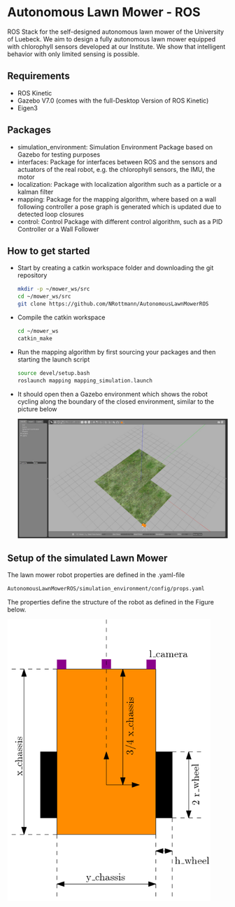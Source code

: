 # Autonomous Lawn Mower - ROS
ROS Stack for the self-designed autonomous lawn mower of the University of Luebeck. We aim to design a fully autonomous lawn mower equipped with chlorophyll sensors developed at our Institute. We show that intelligent behavior with only limited sensing is possible.

## Requirements
* ROS Kinetic
* Gazebo V7.0 (comes with the full-Desktop Version of ROS Kinetic)
* Eigen3

## Packages
* simulation_environment: Simulation Environment Package based on Gazebo for testing purposes
* interfaces: Package for interfaces between ROS and the sensors and actuators of the real robot, e.g. the chlorophyll sensors, the IMU, the motor
* localization: Package with localization algorithm such as a particle or a kalman filter
* mapping: Package for the mapping algorithm, where based on a wall following controller a pose graph is generated which is updated due to detected loop closures
* control: Control Package with different control algorithm, such as a PID Controller or a Wall Follower 

## How to get started
- Start by creating a catkin workspace folder and downloading the git repository

  ```bash
  mkdir -p ~/mower_ws/src
  cd ~/mower_ws/src
  git clone https://github.com/NRottmann/AutonomousLawnMowerROS
  ```

- Compile the catkin workspace

  ```bash
  cd ~/mower_ws
  catkin_make
  ```

- Run the mapping algorithm by first sourcing your packages and then starting the launch script

  ```bash
  source devel/setup.bash
  roslaunch mapping mapping_simulation.launch
  ```

- It should open then a Gazebo environment which shows the robot cycling along the boundary of the closed environment, similar to the picture below

  ![](images/ExampleMapping.jpg)



## Setup of the simulated Lawn Mower

The lawn mower robot properties are defined in the .yaml-file

```bash
AutonomousLawnMowerROS/simulation_environment/config/props.yaml
```

The properties define the structure of the robot as defined in the Figure below.

<img src="images/SetupSimLawnMower.png" style="zoom:75%;" />

